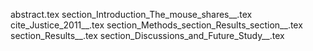 abstract.tex
section_Introduction_The_mouse_shares__.tex
cite_Justice_2011__.tex
section_Methods_section_Results_section__.tex
section_Results__.tex
section_Discussions_and_Future_Study__.tex
